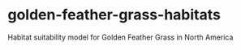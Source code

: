 # golden-feather-grass-habitats
Habitat suitability model for Golden Feather Grass in North America
